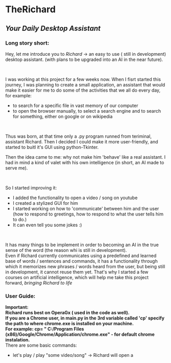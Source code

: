 # TheRichard
## _Your Daily Desktop Assistant_

### Long story short:

Hey, let me introduce you to _Richard_ -> an easy to use ( still in development) desktop assistant. (with plans to be upgraded into an AI in the near future).

<br/>

I was working at this project for a few weeks now. When I fisrt started this journey, I was planning to create a small application, an assistant that would make it easier for me to do some of the activities that we all do every day, for example:
- to search for a specific file in vast memory of our computer
- to open the browser manually, to select a search engine and to search for something, either on google or on wikipedia

<br/>

Thus was born, at that time only a .py program runned from teriminal, assistant Richard.
Then I decided I could make it more user-friendly, and started to buitl it's GUI using python-Tkinter.

Then the idea came to me: why not make him 'behave' like a real assistant. 
I had in mind a kind of valet with his own intelligence (in short, an AI made to serve me).

<br/>

So I started improving it:
- I added the functionality to open a video / song on youtube
- I created a stylized GUI for him
- I started working on how to 'communicate' between him and the user (how to respond to greetings, how to respond to what the user tells him to do.)
- It can even tell you some jokes :)

<br/>

It has many things to be implement in order to becoming an AI in the true sense of the word (the reason whi is still in development).
<br/>
Even if Richard currently communicates using a predefined and learned base of words / sentences and commands, it has a functionality through which it memorizes new phrases / words heard from the user, but being still in development, it cannot reuse them yet.
That's why I started a few courses on artificial intelligence, which will help me take this project forward, _bringing Richard to life_


### User Guide:

**Important:**<br/>
**Richard runs best on OperaGx ( used in the code as well).**<br/>
**If you are a Chrome user, in main.py in the 3rd variable called 'cp' specify the path to where chrome.exe is installed on your machine.** <br/>
**For example: cp= " C:/Program Files (x86)/Google/Chrome/Application/chrome.exe"  - for default chrome instalation.**
<br/>
There are some basic commands:
- let's play / play "some video/song"  -> Richard will open a 
